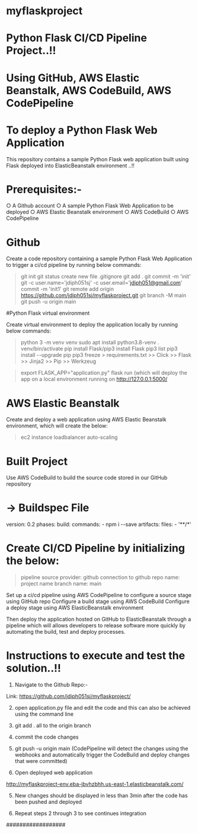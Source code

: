 # myflaskproject

# Python Flask CI/CD Pipeline Project..!!
# Using GitHub, AWS Elastic Beanstalk, AWS CodeBuild, AWS CodePipeline
# To deploy a Python Flask Web Application

This repository contains a sample Python Flask web application built using Flask deployed into ElasticBeanstalk environment ..!!

# Prerequisites:-

○ A Github account
○ A sample Python Flask Web Application to be deployed
○ AWS Elastic Beanstalk environment
○ AWS CodeBuild
○ AWS CodePipeline

# Github

Create a code repository containing a sample Python Flask Web Application to trigger a ci/cd pipeline by running below commands:

> git init
> git status
> create new file .gitignore
> git add .
> git commit -m 'init'
> git -c user.name='jdiph051sj' -c user.email='jdiph051@gmail.com' commit -m 'init1'
> git remote add origin https://github.com/jdiph051sj/myflaskproject.git
> git branch -M main
> git push -u origin main


#Python Flask virtual environment

Create virtual environment to deploy the application locally by running below commands:

> python 3 -m venv venv
> sudo apt install python3.8-venv
> . venv/bin/activate
> pip install Flask/pip3 install Flask
> pip3 list
> pip3 install --upgrade pip
> pip3 freeze > requirements.txt
	>> Click
	>> Flask
	>> Jinja2
	>> Pip 
	>> Werkzeug
	
> export FLASK_APP="application.py"
> flask run (which will deploy the app on a local environment running on http://127.0.0.1:5000/


# AWS Elastic Beanstalk

Create and deploy a web application using AWS Elastic Beanstalk environment, which will create the below:

> ec2 instance
> loadbalancer
> auto-scaling

# Built Project

Use AWS CodeBuild to build the source code stored in our GitHub repository

# -> Buildspec File

version: 0.2
phases:
    build:
        commands:
            - npm i --save
artifacts:
    files:
        - '**/*'
	
# Create CI/CD Pipeline by initializing the below:

> pipeline
> source provider: github
> connection to github
> repo name: project name 
> branch name: main

Set up a ci/cd pipeline using AWS CodePipeline to configure a source stage using GitHub repo
Configure a build stage using AWS CodeBuild
Configure a deploy stage using AWS ElasticBeanstalk environment

Then deploy the application hosted on GitHub to ElasticBeanstalk through a pipeline which will allows developers to release software more quickly by automating the build, test and deploy processes.

# Instructions to execute and test the solution..!!

1. Navigate to the Github Repo:-

Link: https://github.com/jdiph051sj/myflaskproject/ 

2. open application.py file and edit the code and this can also be achieved using the command line 

3. git add . all to the origin branch

4. commit the code changes 

5. git push -u origin main (CodePipeline will detect the changes using the webhooks and automatically trigger the CodeBuild and deploy changes that were committed)

6. Open deployed web application

http://myflaskproject-env.eba-jbvhzbhh.us-east-1.elasticbeanstalk.com/

5. New changes should be displayed in less than 3min after the code has been pushed and deployed

6. Repeat steps 2 through 3 to see continues integration

##################
